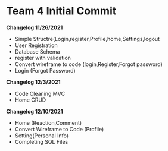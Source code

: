 # Team 4 Initial Commit

**Changelog 11/26/2021**
 * Simple Structre(Login,register,Profile,home,Settings,logout
 * User Registration
 * Database Schema
 * register with validation
 * Convert wireframe to code (login,Register,Forgot password)
 * Login (Forgot Password)

 **Changelog 12/3/2021**
 * Code Cleaning MVC
 * Home CRUD

**Changelog 12/10/2021**
 * Home (Reaction,Comment)
 * Convert Wireframe to Code (Profile)
 * Setting(Personal Info)
 * Completing SQL Files
 
 